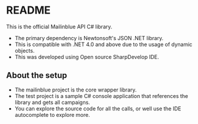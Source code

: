 # README

This is the official Mailinblue API C# library.

 * The primary dependency is Newtonsoft's JSON .NET library. 
 * This is compatible with .NET 4.0 and above due to the usage of dynamic objects. 
 * This was developed using Open source SharpDevelop IDE.

## About the setup

 * The mailinblue project is the core wrapper library.
 * The test project is a sample C# console application that references the library and gets all campaigns.
 * You can explore the source code for all the calls, or well use the IDE autocomplete to explore more.